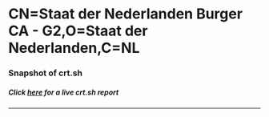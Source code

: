 # CN=Staat der Nederlanden Burger CA - G2,O=Staat der Nederlanden,C=NL
### Snapshot of crt.sh
##### Click [here](https://crt.sh/?q=Serial_013137DF) for a live crt.sh report

---
